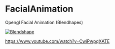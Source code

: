 # FacialAnimation
Opengl Facial Animation (Blendhapes)

[![Blendshape](https://img.youtube.com/vi/DEnl42Vec1o/0.jpg)](https://www.youtube.com/watch?v=CwiPwpqXATE)

https://www.youtube.com/watch?v=CwiPwpqXATE
